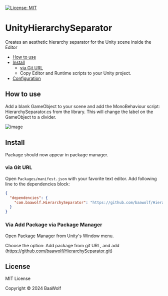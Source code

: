 [![License: MIT](https://img.shields.io/badge/License-MIT-green.svg)](https://opensource.org/licenses/MIT)

# UnityHierarchySeparator

Creates an aesthetic hierarchy separator for the Unity scene inside the Editor

- [How to use](#how-to-use)
- [Install](#install)
  - [via Git URL](#via-git-url)
  - Copy Editor and Runtime scripts to your Unity project. 
- [Configuration](#configuration)

<!-- toc -->

## How to use

Add a blank GameObject to your scene and add the MonoBehaviour script: HierarchySeparator.cs from the library.
This will change the label on the GameObject to a divider.

![image](https://github.com/GavWood/HierarchySeparator/assets/17795588/10b847a1-f5b7-429e-b8ac-8e5324df4876)


## Install

Package should now appear in package manager.

### via Git URL

Open `Packages/manifest.json` with your favorite text editor. Add following line to the dependencies block:
```json
{
  "dependencies": {
    "com.baawolf.HierarchySeparator": "https://github.com/baawolf/HierarchySeparator.git"
  }
}
```

### Via Add Package via Package Manager

Open Package Manager from Unity's Window menu.

Choose the option: Add package from git URL, and add (https://github.com/baawolf/HierarchySeparator.git)



## License

MIT License

Copyright © 2024 BaaWolf
